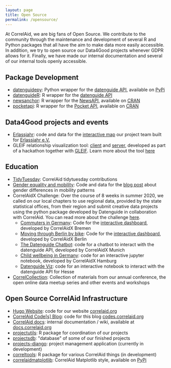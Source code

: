 ```yaml
---
layout: page
title: Open Source
permalink: /opensource/
---
```


At CorrelAid, we are big fans of Open Source. We contribute to the community through the maintenance and development of several R and Python packages that all have the aim to make data more easily accessible. In addition, we try to open source our Data4Good projects whenever GDPR allows for it. Finally, we have made our internal documentation and several of our internal tools openly accessible. 
## Package Development
- [datenguidepy](https://github.com/CorrelAid/datenguide-python): Python wrapper for the [datenguide API](https://datengui.de), available on [PyPi](https://pypi.org/project/datenguidepy/)
- [datenguideR](https://github.com/CorrelAid/datenguideR): R wrapper for the [datenguide API](https://datengui.de)
- [newsanchor](https://github.com/CorrelAid/datenguideR): R wrapper for the [NewsAPI](https://newsapi.org), available on [CRAN](https://cran.r-project.org/web/packages/newsanchor/index.html)
- [pocketapi](https://github.com/CorrelAid/pocketapi): R wrapper for the [Pocket API](https://getpocket.com), available on [CRAN](https://cran.r-project.org/web/packages/pocketapi/index.html)

## Data4Good projects and events
- [Erlassjahr](https://github.com/CorrelAid/erlassjahr): code and data for the [interactive map](https://erlassjahr.de/informieren/karte-ueberschuldete-staaten-weltweit/) our project team built for [Erlassjahr e.V.](https://erlassjahr.de)
- GLEIF relationship visualization tool: [client](https://github.com/CorrelAid/gleif-level2-client) and [server](https://github.com/CorrelAid/gleif-level2-server), developed as part of a hackathon together with [GLEIF](https://www.gleif.org/en). Learn more about the tool [here](https://www.gleif.org/en/about/open-source/)

## Education
- [TidyTuesday](https://github.com/CorrelAid/correlaid-tidytuesday): CorrelAid tidytuesday contributions
- [Gender equality and mobility](https://github.com/CorrelAid/gender-equality-and-mobility): Code and data for the [blog post](https://correlaid.org/blog/gender_bias_and_mobility/) about gender differences in mobility patterns
- CorrelAidX Challenge: Over the course of 8 weeks in summer 2020, we called on our local chapters to use regional data, provided by the state statistical offices, from their region and submit creative data projects using the python package developed by Datenguide in collaboration with CorrelAid. You can read more about the challenge [here](https://correlaid.org/blog/correlaidx-challenge/).
    - [Commuters in Germany](https://github.com/CorrelAid/correlaidx-challenge-bremen): Code for the [interactive dashboard](https://commute.correlaid.org/), developed by CorrelAidX Bremen 
    - [Moving through Berlin by bike](https://github.com/CorrelAid/xberlin): Code for the [interactive dashboard](https://berlinbikes.correlaid.org/), developed by CorrelAidX Berlin 
    - [The Datenguide Chatbot](https://github.com/CorrelAid/correlaidx-challenge-munich): code for a chatbot to interact with the datenguide API, developed by CorrelAidX Munich 
    - [Child wellbeing in Germany](https://github.com/CorrelAid/hh-correlaidx-challenge): code for an interactive jupyter notebook, developed by CorrelAidX Hamburg 
    - [Datenguide Viz](https://github.com/CorrelAid/cax-challenge-rhein-main): code for an interactive notebook to interact with the datenguide API for Hesse
- [CorrelCollection](https://docs.correlaid.org/correlcollection/): Collection of materials from our annual conference, the open online data meetup series and other events and workshops

## Open Source CorrelAid Infrastructure
- [Hugo Website](https://github.com/CorrelAid/hugo-website): code for our website [correlaid.org](https://correlaid.org)
- [CorrelAid Code[s] Blog](https://github.com/CorrelAid/correlaid-codes): code for this blog [codes.correlaid.org](https://codes.correlaid.org)
- [CorrelAid docs](https://github.com/CorrelAid/docs): internal documentation / wiki, available at [docs.correlaid.org](https://docs.correlaid.org)
- [projectutils](https://github.com/CorrelAid/projectutils): R package for coordination of our projects
- [projectsdb](https://github.com/CorrelAid/projectsdb): "database" of some of our finished projects 
- [projects-django](https://github.com/CorrelAid/projects-django): project management application (currently in development)
- [correltools](https://github.com/CorrelAid/correltools): R package for various CorrelAid things (in development)
- [correlaidmatplotlib](https://github.com/CorrelAid/correlaid-matplotlib-style): CorrelAid Matplotlib style, available on [PyPi](https://pypi.org/project/correlaidmatplotlib/)

